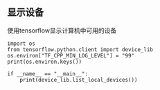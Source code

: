 ## 显示设备
  使用tensorflow显示计算机中可用的设备
  
    import os
    from tensorflow.python.client import device_lib
    os.environ["TF_CPP_MIN_LOG_LEVEL"] = "99"
    print(os.environ.keys())

    if __name__ == "__main__":
        print(device_lib.list_local_devices())
